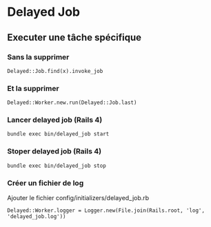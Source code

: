 Delayed Job
==

Executer une tâche spécifique
-

### Sans la supprimer #

    Delayed::Job.find(x).invoke_job

### Et la supprimer #

    Delayed::Worker.new.run(Delayed::Job.last)

### Lancer delayed job (Rails 4) #

    bundle exec bin/delayed_job start
    
### Stoper delayed job (Rails 4) #

    bundle exec bin/delayed_job stop

### Créer un fichier de log

Ajouter le fichier config/initializers/delayed_job.rb

    Delayed::Worker.logger = Logger.new(File.join(Rails.root, 'log', 'delayed_job.log'))
